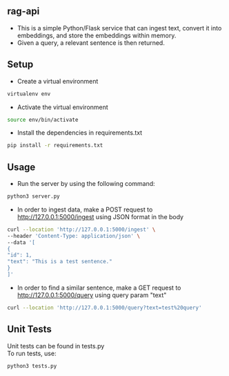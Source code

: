 ## rag-api

- This is a simple Python/Flask service that can ingest text, convert it into embeddings, and store the embeddings within memory.
- Given a query, a relevant sentence is then returned.

## Setup

- Create a virtual environment

```sh
virtualenv env
```

- Activate the virtual environment

```sh
source env/bin/activate
```

- Install the dependencies in requirements.txt

```sh
pip install -r requirements.txt
```

## Usage

- Run the server by using the following command:

```sh
python3 server.py
```

- In order to ingest data, make a POST request to http://127.0.0.1:5000/ingest using JSON format in the body

```sh
curl --location 'http://127.0.0.1:5000/ingest' \
--header 'Content-Type: application/json' \
--data '[
{
"id": 1,
"text": "This is a test sentence."
}
]'
```

- In order to find a similar sentence, make a GET request to http://127.0.0.1:5000/query using query param "text"

```sh
curl --location 'http://127.0.0.1:5000/query?text=test%20query'
```

## Unit Tests

Unit tests can be found in tests.py <br>
To run tests, use:

```sh
python3 tests.py
```
